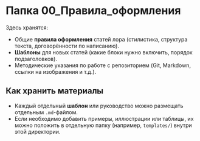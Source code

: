 # Папка 00_Правила_оформления

Здесь хранятся:
- Общие **правила оформления** статей лора (стилистика, структура текста, договорённости по написанию).
- **Шаблоны** для новых статей (какие блоки нужно включить, порядок подзаголовков).
- Методические указания по работе с репозиторием (Git, Markdown, ссылки на изображения и т.д.).

## Как хранить материалы

- Каждый отдельный **шаблон** или руководство можно размещать отдельным `.md`-файлом.
- Если необходимо добавить примеры, иллюстрации или таблицы, их можно положить в отдельную папку (например, `templates/`) внутри этой директории.

